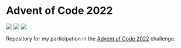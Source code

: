 # Advent of Code 2022

![](https://img.shields.io/badge/Day%20📅-4-blue)
![](https://img.shields.io/badge/Stars%20⭐-3-yellow)
![](https://img.shields.io/badge/Days%20Completed%20✅-1-darkgreen)

Repository for my participation in the [Advent of Code 2022](https://adventofcode.com/2022) challenge.
